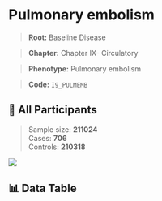 # Pulmonary embolism

> **Root:** Baseline Disease  

> **Chapter:** Chapter IX- Circulatory  

> **Phenotype:** Pulmonary embolism  

> **Code:** `I9_PULMEMB`

## 🧪 All Participants  
> Sample size: **211024**  
> Cases: **706**  
> Controls: **210318**
<img src="/Sensitive/Figures/ALL/Baseline/I9_PULMEMB.png"/>

## 📊 Data Table
<CsvTableMRF src="/Sensitive/Data/ALL/Baseline/LG_I9_PULMEMB.csv"/>

